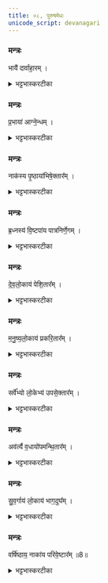 ```yaml
---
title: ०८, पुरुषमेधः  
unicode_script: devanagari
---
```



###  मन्त्रः
भायै॑ दार्वाहा॒रम् ।
<details><summary>भट्टभास्करटीका</summary>

1भायै त्विषे दार्वाहारं इन्धनानामाहर्तारम् ।
</details>

###  मन्त्रः
प्र॒भाया॑ आग्ने॒न्धम् ।

<details><summary>भट्टभास्करटीका</summary>

प्रभायै प्रकृष्टत्विषे आग्नेन्धं, यो भूत्यर्थमग्निमिन्धे । कर्मण्यणन्तात् स्वार्थिकोऽण् ।
</details>

###  मन्त्रः
नाक॑स्य पृ॒ष्ठाया॑भिषे॒क्तार᳚म् ।

<details><summary>भट्टभास्करटीका</summary>

नाकस्य पृष्ठाय अविद्यमानदुःखस्य स्थानस्य यत्पृष्ठं प्रधानभूतं स्थानं तस्मै अभिषेक्तारं स्नापकम् ।
</details>

###  मन्त्रः
ब्र॒ध्नस्य॑ वि॒ष्टपा॑य पात्रनिर्णे॒गम् ।

<details><summary>भट्टभास्करटीका</summary>

ब्रध्नस्य विष्टपाय आदित्यस्य लोकाय पात्रनिर्णेगं पात्राणां निर्णेक्तारम् । 'क्विन्प्रत्ययस्य कुः' इति कुत्वम्, करणे वा घञ् ।
</details>

###  मन्त्रः
दे॒व॒लो॒काय॑ पेशि॒तार᳚म् ।

<details><summary>भट्टभास्करटीका</summary>

देवलोकाय पेशितारं प्रशान्तस्य वैरस्य उत्थापयितारम् । पिश अवयवे । देवलोकेऽपि हि वैरं जनयति साधकानाम् ।
</details>

###  मन्त्रः

म॒नु॒ष्य॒लो॒काय॑ प्रकरि॒तार᳚म् ।
<details><summary>भट्टभास्करटीका</summary>

मनुष्यलोकाय प्रकरितारं स्निग्धानां वैरस्योत्पादनेन विश्लेषयितारं, सहि क्रूरस्वभावो भवति ।
</details>

###  मन्त्रः
सर्वे᳚भ्यो लो॒केभ्य॑ उपसे॒क्तार᳚म् ।
<details><summary>भट्टभास्करटीका</summary>

सर्वेभ्यो लोकेभ्यः उपसेक्तारं वैरस्य शमयितारं, तस्य सर्वलोकापेक्षितत्वात् ।
</details>

###  मन्त्रः
अव॑र्त्यै व॒धायो॑पमन्थि॒तार᳚म् ।

<details><summary>भट्टभास्करटीका</summary>

अवर्त्यै वधाय कृच्छ्रापत्तिलक्षणवधाय उपमन्थितारं स्वयमुपेत्य वैरस्य जनयितारं, वैरस्यावर्तिजनकत्वात् ।
</details>

###  मन्त्रः
सु॒व॒र्गाय॑ लो॒काय॑ भाग॒दुघ᳚म् ।

<details><summary>भट्टभास्करटीका</summary>

सुवर्गाय लोकाय भागदुघं, भागाहर्तारं कर्षकेभ्यः । 'दुहः कब्धश्च' इति कप् ।
</details>

###  मन्त्रः
वर्षि॑ष्ठाय॒ नाका॑य परिवे॒ष्टार᳚म् ॥8॥  

<details><summary>भट्टभास्करटीका</summary>

वर्षिष्ठाय प्रवृद्धतमाय नाकाय सुखस्थानाय परिवेष्टारं भोजयितारम् । विषल् व्याप्तौ ॥  

इति तृतीये चतुर्थे अष्टमोऽनुवाकः ॥  

</details>

